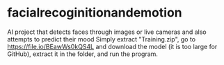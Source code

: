 # facialrecoginitionandemotion
AI project that detects faces through images or live cameras and also attempts to predict their mood
Simply extract "Training.zip", go to https://file.io/BEawWs0kQS4L and download the model (it is too large for GitHub), extract it in the folder, and run the program.

